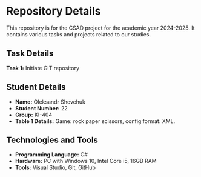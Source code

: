 # Repository Details
This repository is for the CSAD project for the academic year 2024-2025. It contains various tasks and projects related to our studies.

## Task Details
**Task 1:** Initiate GIT repository

## Student Details
- **Name:** Oleksandr Shevchuk
- **Student Number:** 22
- **Group:** KI-404
- **Table 1 Details:** Game: rock paper scissors, config format: XML.

## Technologies and Tools
- **Programming Language:** C#
- **Hardware:** PC with Windows 10, Intel Core i5, 16GB RAM
- **Tools:** Visual Studio, Git, GitHub
